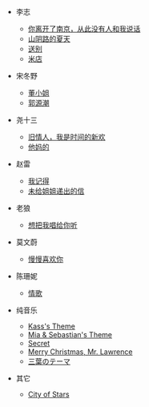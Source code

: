 <!-- docs/_sidebar.md -->

* 李志

    * [你离开了南京，从此没有人和我说话](李志/你离开了南京，从此没有人和我说话/)
    * [山阴路的夏天](李志/山阴路的夏天/)
    * [送别](李志/送别/)
    * [米店](李志/米店/)

* 宋冬野

    * [董小姐](宋冬野/董小姐/)
    * [郭源潮](宋冬野/郭源潮/)

* 尧十三
    
    * [旧情人，我是时间的新欢](尧十三/旧情人，我是时间的新欢/)
    * [他妈的](尧十三/他妈的/)

* 赵雷

    * [我记得](赵雷/我记得/)
    * [未给姐姐递出的信](赵雷/未给姐姐递出的信/)

* 老狼
    * [想把我唱给你听](老狼/想把我唱给你听/)

* 莫文蔚
    * [慢慢喜欢你](莫文蔚/慢慢喜欢你/)

* 陈珊妮

    * [情歌](陈珊妮/情歌/)

* 纯音乐
    * [Kass's Theme](纯音乐/Kass%27s%20Theme/)
    * [Mia & Sebastian's Theme](纯音乐/Mia%20%26%20Sebastian's%20Theme/)
    * [Secret](纯音乐/Secret/)
    * [Merry Christmas, Mr. Lawrence](纯音乐/Merry%20Christmas,%20Mr.%20Lawrence/)
    * [三葉のテーマ](纯音乐/三葉のテーマ/)

* 其它
    * [City of Stars](其它/City%20of%20Stars/)
